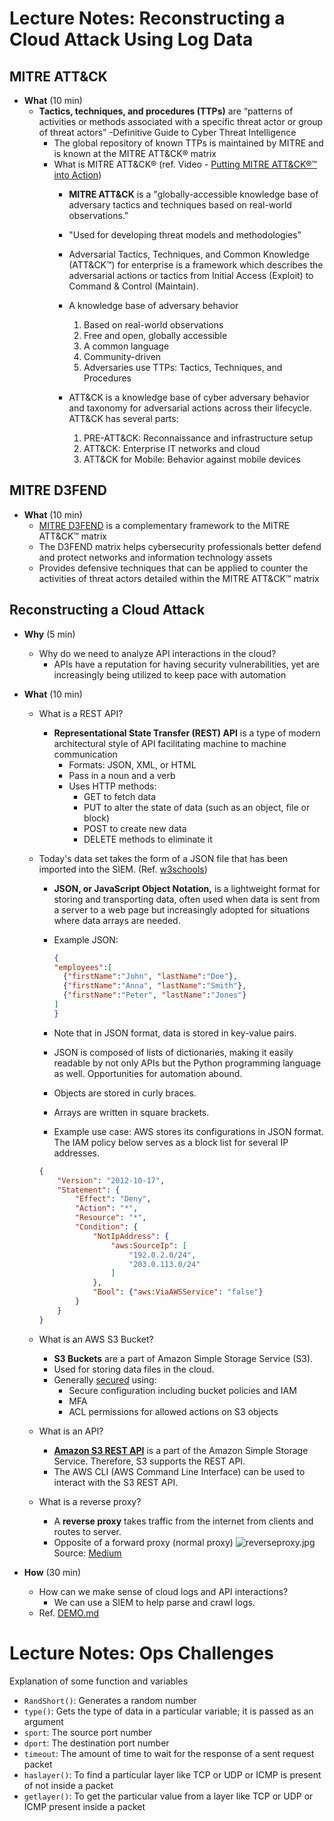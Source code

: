# Lecture Notes: Reconstructing a Cloud Attack Using Log Data

## MITRE ATT&CK

- **What** (10 min)
  - **Tactics, techniques, and procedures (TTPs)** are “patterns of activities or methods associated with a specific threat actor or group of threat actors” -Definitive Guide to Cyber Threat Intelligence
    - The global repository of known TTPs is maintained by MITRE and is known at the MITRE ATT&CK® matrix
    - What is MITRE ATT&CK® (ref. Video - [Putting MITRE ATT&CK®™ into Action](https://www.youtube.com/watch?v=bkfwMADar0M))
      - **MITRE ATT&CK** is a "globally-accessible knowledge base of adversary tactics and techniques based on real-world observations."
      - "Used for developing threat models and methodologies"
      - Adversarial Tactics, Techniques, and Common Knowledge (ATT&CK™) for enterprise is a framework which describes the adversarial actions or tactics from Initial Access (Exploit) to Command & Control (Maintain).
      - A knowledge base of adversary behavior
        1. Based on real-world observations
        1. Free and open, globally accessible
        1. A common language
        1. Community-driven
        1. Adversaries use TTPs: Tactics, Techniques, and Procedures

      - ATT&CK is a knowledge base of cyber adversary behavior and taxonomy for adversarial actions across their lifecycle. ATT&CK has several parts:
        1. PRE-ATT&CK: Reconnaissance and infrastructure setup
        1. ATT&CK: Enterprise IT networks and cloud
        1. ATT&CK for Mobile: Behavior against mobile devices

## MITRE D3FEND

- **What** (10 min)
  - [MITRE D3FEND](https://d3fend.mitre.org/) is a complementary framework to the MITRE ATT&CK™ matrix
  - The D3FEND matrix helps cybersecurity professionals better defend and protect networks and information technology assets
  - Provides defensive techniques that can be applied to counter the activities of threat actors detailed within the MITRE ATT&CK™ matrix

## Reconstructing a Cloud Attack

- **Why** (5 min)
  - Why do we need to analyze API interactions in the cloud?
    - APIs have a reputation for having security vulnerabilities, yet are increasingly being utilized to keep pace with automation

- **What** (10 min)
  - What is a REST API?
    - **Representational State Transfer (REST) API** is a type of modern architectural style of API facilitating machine to machine communication
      - Formats: JSON, XML, or HTML
      - Pass in a noun and a verb
      - Uses HTTP methods:
        - GET to fetch data
        - PUT to alter the state of data (such as an object, file or block)
        - POST to create new data
        - DELETE methods to eliminate it
  - Today's data set takes the form of a JSON file that has been imported into the SIEM. (Ref. [w3schools](https://www.w3schools.com/whatis/whatis_json.asp))
    - **JSON, or JavaScript Object Notation,** is a lightweight format for storing and transporting data, often used when data is sent from a server to a web page but increasingly adopted for situations where data arrays are needed.
    - Example JSON:
      ```json
      {
      "employees":[
        {"firstName":"John", "lastName":"Doe"},
        {"firstName":"Anna", "lastName":"Smith"},
        {"firstName":"Peter", "lastName":"Jones"}
      ]
      }
      ```

    - Note that in JSON format, data is stored in key-value pairs.
    - JSON is composed of lists of dictionaries, making it easily readable by not only APIs but the Python programming language as well. Opportunities for automation abound.
    - Objects are stored in curly braces.
    - Arrays are written in square brackets.
    - Example use case: AWS stores its configurations in JSON format. The IAM policy below serves as a block list for several IP addresses.

    ```json
    {
        "Version": "2012-10-17",
        "Statement": {
            "Effect": "Deny",
            "Action": "*",
            "Resource": "*",
            "Condition": {
                "NotIpAddress": {
                    "aws:SourceIp": [
                        "192.0.2.0/24",
                        "203.0.113.0/24"
                    ]
                },
                "Bool": {"aws:ViaAWSService": "false"}
            }
        }
    }
    ```

  - What is an AWS S3 Bucket?
    - **S3 Buckets** are a part of Amazon Simple Storage Service (S3).
    - Used for storing data files in the cloud.
    - Generally [secured](https://aws.amazon.com/premiumsupport/knowledge-center/secure-s3-resources/) using:
      - Secure configuration including bucket policies and IAM
      - MFA
      - ACL permissions for allowed actions on S3 objects
  - What is an API?
    - [**Amazon S3 REST API**](https://docs.aws.amazon.com/AmazonS3/latest/API/Welcome.html) is a part of the Amazon Simple Storage Service. Therefore, S3 supports the REST API.
    - The AWS CLI (AWS Command Line Interface) can be used to interact with the S3 REST API.
  - What is a reverse proxy?
    - A **reverse proxy** takes traffic from the internet from clients and routes to server.
    - Opposite of a forward proxy (normal proxy)
    ![reverseproxy.jpg](../assets/reverseproxy.jpeg)
    Source: [Medium](https://medium.com/commutatus/how-to-configure-a-reverse-proxy-in-aws-b164de91176e)

- **How** (30 min)
  - How can we make sense of cloud logs and API interactions?
    - We can use a SIEM to help parse and crawl logs.
  - Ref. [DEMO.md](DEMO.md)

# Lecture Notes: Ops Challenges

Explanation of some function and variables

- `RandShort()`: Generates a random number
- `type()`: Gets the type of data in a particular variable; it is passed as an argument
- `sport`: The source port number
- `dport`: The destination port number
- `timeout`: The amount of time to wait for the response of a sent request packet
- `haslayer()`: To find a particular layer like TCP or UDP or ICMP is present of not inside a packet
- `getlayer()`: To get the particular value from a layer like TCP or UDP or ICMP present inside a packet

